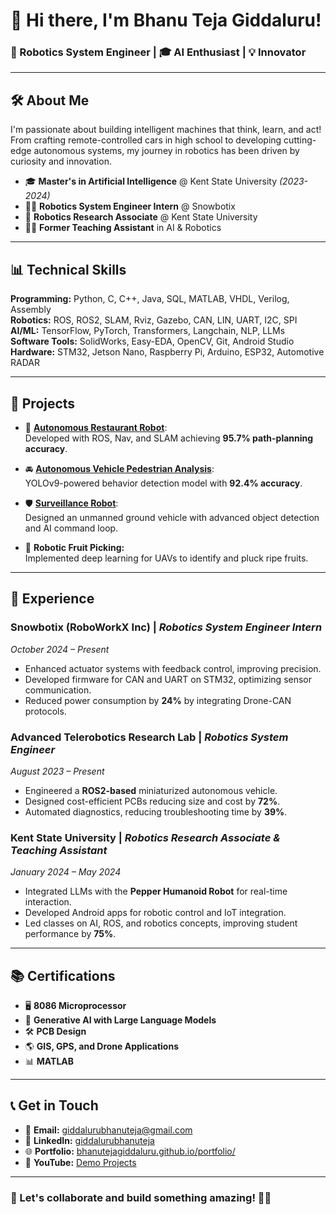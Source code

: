 # 👋 Hi there, I'm Bhanu Teja Giddaluru!

### 🤖 Robotics System Engineer | 🎓 AI Enthusiast | 💡 Innovator

---

## 🛠️ About Me

I'm passionate about building intelligent machines that think, learn, and act! From crafting remote-controlled cars in high school to developing cutting-edge autonomous systems, my journey in robotics has been driven by curiosity and innovation.

- 🎓 **Master's in Artificial Intelligence** @ Kent State University *(2023-2024)*  
- 👨‍💼 **Robotics System Engineer Intern** @ Snowbotix  
- 🔬 **Robotics Research Associate** @ Kent State University  
- 👨‍🏫 **Former Teaching Assistant** in AI & Robotics  

---

## 📊 Technical Skills

**Programming:** Python, C, C++, Java, SQL, MATLAB, VHDL, Verilog, Assembly  
**Robotics:** ROS, ROS2, SLAM, Rviz, Gazebo, CAN, LIN, UART, I2C, SPI  
**AI/ML:** TensorFlow, PyTorch, Transformers, Langchain, NLP, LLMs  
**Software Tools:** SolidWorks, Easy-EDA, OpenCV, Git, Android Studio  
**Hardware:** STM32, Jetson Nano, Raspberry Pi, Arduino, ESP32, Automotive RADAR  

---

## 💎 Projects

- 🚀 **[Autonomous Restaurant Robot](https://github.com/Bhanutejagiddaluru/Autonomous_Restaurant_Robot)**:  
  Developed with ROS, Nav, and SLAM achieving **95.7% path-planning accuracy**.

- 🚘 **[Autonomous Vehicle Pedestrian Analysis](https://github.com/Bhanutejagiddaluru/Autonomous-Vehicle-Pedestrian-Analysis)**:  
  YOLOv9-powered behavior detection model with **92.4% accuracy**.

- 🛡️ **[Surveillance Robot](https://github.com/Bhanutejagiddaluru/Surveillance_Robot)**:  
  Designed an unmanned ground vehicle with advanced object detection and AI command loop.

- 🍎 **Robotic Fruit Picking:**  
  Implemented deep learning for UAVs to identify and pluck ripe fruits.

---

## 🚀 Experience

### **Snowbotix (RoboWorkX Inc)** | *Robotics System Engineer Intern*  
*October 2024 – Present*  
- Enhanced actuator systems with feedback control, improving precision.  
- Developed firmware for CAN and UART on STM32, optimizing sensor communication.  
- Reduced power consumption by **24%** by integrating Drone-CAN protocols.  

### **Advanced Telerobotics Research Lab** | *Robotics System Engineer*  
*August 2023 – Present*  
- Engineered a **ROS2-based** miniaturized autonomous vehicle.  
- Designed cost-efficient PCBs reducing size and cost by **72%**.  
- Automated diagnostics, reducing troubleshooting time by **39%**.  

### **Kent State University** | *Robotics Research Associate & Teaching Assistant*  
*January 2024 – May 2024*  
- Integrated LLMs with the **Pepper Humanoid Robot** for real-time interaction.  
- Developed Android apps for robotic control and IoT integration.  
- Led classes on AI, ROS, and robotics concepts, improving student performance by **75%**.  

---

## 📚 Certifications

- 🖥️ **8086 Microprocessor**  
- 🤖 **Generative AI with Large Language Models**  
- 🛠️ **PCB Design**  
- 🌎 **GIS, GPS, and Drone Applications**  
- 📊 **MATLAB**  

---

## 📞 Get in Touch

- 📧 **Email:** [giddalurubhanuteja@gmail.com](mailto:giddalurubhanuteja@gmail.com)  
- 💼 **LinkedIn:** [giddalurubhanuteja](https://www.linkedin.com/in/giddalurubhanuteja/)  
- 🌐 **Portfolio:** [bhanutejagiddaluru.github.io/portfolio/](https://bhanutejagiddaluru.github.io/portfolio/)  
- 🎥 **YouTube:** [Demo Projects](https://youtu.be/R4vdIAV3kuA?si=BXMTjXRZbfZU5uIZ)  

---

### 🚀 Let's collaborate and build something amazing! 🤖✨

